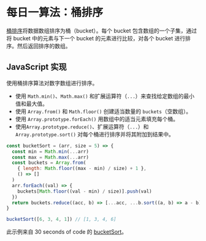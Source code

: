 # 每日一算法：桶排序

[桶排序](https://zh.wikipedia.org/wiki/%E6%A1%B6%E6%8E%92%E5%BA%8F)将数据数组排序为桶（bucket）。每个 bucket 包含数组的一个子集，通过将 bucket 中的元素与下一个 bucket 的元素进行比较，对各个 bucket 进行排序。然后返回排序的数组。

## JavaScript 实现

使用桶排序算法对数字数组进行排序。

- 使用 `Math.min()`、`Math.max()` 和扩展运算符（`...`）来查找给定数组的最小值和最大值。
- 使用 `Array.from()` 和 `Math.floor()` 创建适当数量的 `buckets`（空数组）。
- 使用 `Array.prototype.forEach()` 用数组中的适当元素填充每个桶。
- 使用`Array.prototype.reduce()`、扩展运算符（`...`）和 `Array.prototype.sort()` 对每个桶进行排序并将其附加到结果中。

```js
const bucketSort = (arr, size = 5) => {
  const min = Math.min(...arr)
  const max = Math.max(...arr)
  const buckets = Array.from(
    { length: Math.floor((max - min) / size) + 1 },
    () => []
  )
  arr.forEach((val) => {
    buckets[Math.floor((val - min) / size)].push(val)
  })
  return buckets.reduce((acc, b) => [...acc, ...b.sort((a, b) => a - b)], [])
}

bucketSort([6, 3, 4, 1]) // [1, 3, 4, 6]
```

此示例来自 30 seconds of code 的 [bucketSort](https://www.30secondsofcode.org/js/s/bucket-sort)。
